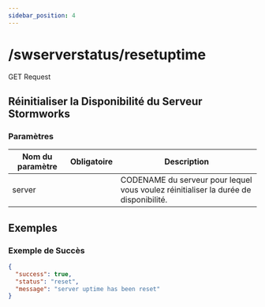 ```yaml
---
sidebar_position: 4
---
```


# /swserverstatus/resetuptime

<span class="request-bubble request-post">GET Request</span>


## Réinitialiser la Disponibilité du Serveur Stormworks

### Paramètres

| Nom du paramètre |        Obligatoire        | Description                                                                          |
| ---------------- |:-------------------------:| ------------------------------------------------------------------------------------ |
| server           | <i class="fas fa-fw fa-check-circle text-success"></i> | CODENAME du serveur pour lequel vous voulez réinitialiser la durée de disponibilité. |

## Exemples
### Exemple de Succès
```json
{
  "success": true,
  "status": "reset",
  "message": "server uptime has been reset"
}
```